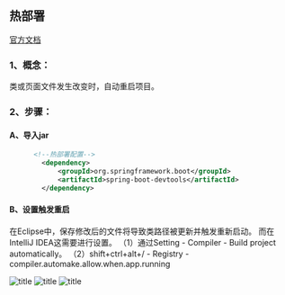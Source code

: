 ## 热部署
[官方文档](https://docs.spring.io/spring-boot/docs/2.2.2.RELEASE/reference/htmlsingle/[[using-boot-devtools]])

### 1、概念：
类或页面文件发生改变时，自动重启项目。
### 2、步骤：
#### A、导入jar
```xml
      <!--热部署配置-->
        <dependency>
            <groupId>org.springframework.boot</groupId>
            <artifactId>spring-boot-devtools</artifactId>
        </dependency>
```
#### B、设置触发重启
在Eclipse中，保存修改后的文件将导致类路径被更新并触发重新启动。
而在IntelliJ IDEA这需要进行设置。
	（1）通过Setting - Compiler - Build project automatically。
	（2）shift+ctrl+alt+/  - Registry - 
            &emsp;&emsp;compiler.automake.allow.when.app.running

![title](https://i.loli.net/2020/01/03/r1sTvknP2wUgl4N.png)
![title](https://i.loli.net/2020/01/03/jDEk4GHTUqx5ncB.png)
![title](https://i.loli.net/2020/01/03/mGJi5o7OTDnIhZL.png)


